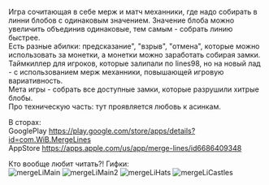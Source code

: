 Игра сочитающая в себе мерж и матч механники, где надо собирать в линни блобов с одинаковым значением. Значение блоба можно увеличить объединив одинаковые, тем самым - собрать линию быстрее.   
Есть разные абилки: предсказание", "взрыв", "отмена", которые можно использовать за монетки, а монетки можно заработать собирая замки.  
Таймкиллер для игроков, которые залипали по lines98, но на новый лад - с использованием мерж механники, повышающей игровую вариативность.  
Мета игры - собрать все доступные замки, которые разрушили хитрые блобы.  
Про техническую часть: тут проявляется любовь к асинкам.  

В сторах:  
GooglePlay https://play.google.com/store/apps/details?id=com.WiB.MergeLines  
AppStore https://apps.apple.com/us/app/merge-lines/id6686409348

Кто вообще любит читать?! Гифки:  
![mergeLiMain](https://github.com/user-attachments/assets/2c0d51ec-88ce-4463-b71b-a25ca1ad1e18)
![mergeLiMain2](https://github.com/user-attachments/assets/9f5249c0-e1d4-4ac6-8421-5dad8b35e285)
![mergeLiHats](https://github.com/user-attachments/assets/685bdecd-a723-4cd3-8518-8da5cbac0587)
![mergeLiCastles](https://github.com/user-attachments/assets/2418714e-a34d-414c-b8ca-5fac75ca789d)
